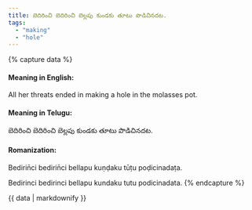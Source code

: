 ```yaml
---
title: బెదిరించి బెదిరించి బెల్లపు కుండకు తూటు పొడిచినదట.
tags:
  - "making"
  - "hole"
---
```


{% capture data %}
#### Meaning in English:
All her threats ended in making a hole in the molasses pot.

#### Meaning in Telugu:
బెదిరించి బెదిరించి బెల్లపు కుండకు తూటు పొడిచినదట.

#### Romanization:
Bedirin̄ci bedirin̄ci bellapu kuṇḍaku tūṭu poḍicinadaṭa.

Bedirinci bedirinci bellapu kundaku tutu podicinadata.
{% endcapture %}

{{ data | markdownify }}

